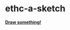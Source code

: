 # ethc-a-sketch
 
<a href='https://noobdrew.github.io/ethc-a-sketch/'><strong>Draw something!<strong></a>
